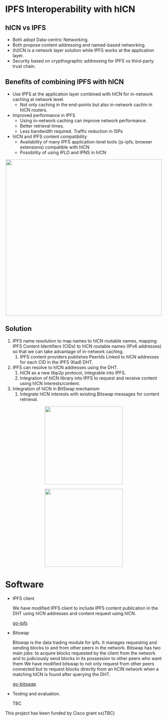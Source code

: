 # IPFS Interoperability with hICN

## hICN vs IPFS
* Both adopt Data-centric Networking.
* Both propose content addressing and named-based networking.
* (h)ICN is a network layer solution while IPFS works at the application layer.
* Security based on crypthographic addressing for IPFS vs third-party trust chain.

## Benefits of combining IPFS with hICN
* Use IPFS at the application layer combined with hICN for in-network caching at network level. 
  - Not only caching in the end-points but also in-network cachin in hICN routers.
* Improved performance in IPFS
  - Using in-network caching can improve network performance.
  - Better retrieval times.
  - Less bandwidth required. Traffic reduction in ISPs
* hICN and IPFS content compatibility
  - Availability of many IPFS application-level tools (js-ipfs, browser extensions) compatible with hICN
  - Possibility of using IPLD and IPNS in hICN
  
[<p align="center"><img src="https://user-images.githubusercontent.com/5974002/190433230-84114b78-5147-48b7-a50b-82b16a9cf4ba.png" width="500"/></p>](image.png)

## Solution 

<ol>  
    <li>IPFS name resolution to map names to hICN routable names, mapping IPFS Content Identifiers (CIDs) to hICN routable names (IPv6 addresses) so that we can take advantage of in-network caching.
          <ol>
              <li>IPFS content providers publishes PeerIds Linked to hICN addresses for each CID in the IPFS (Kad) DHT.</li>
          </ol>
    </li>
    <li>IPFS can resolve to hICN addresses using the DHT.
      <ol>
          <li>hICN as a new libp2p protocol, integrable into IPFS.</li>
          <li>Integration of hICN library into IPFS to request and receive content using hICN interests/content.</li>
      </ol>
    </li>
    <li>Integration of hICN in BitSwap mechanism
      <ol>
          <li>Integrate hICN interests with existing Bitswap messages for content retrieval.</li>
      </ol>
    </li>
</ol>

[<p align="center"><img src="https://user-images.githubusercontent.com/5974002/190439317-a8a1e849-a39f-4449-b406-f14b7909101b.png" width="250"/><p align="center"><img src="https://user-images.githubusercontent.com/5974002/190439494-3729aac3-e081-48c8-b878-741b1423eb27.png" width="250"/></p></p>](image.png)


# Software

* IPFS client

  We have modified IPFS client to include IPFS content publication in the DHT using hICN addresses and content request using hICN. 

  [go-ipfs](https://github.com/srene/go-ipfs)
  
* Bitswap

  Bitswap is the data trading module for ipfs. It manages requesting and sending blocks to and from other peers in the network. 
  Bitswap has two main jobs: to acquire blocks requested by the client from the network and to judiciously send blocks in its possession to other peers who want them
  We have modified bitswap to not only request from other peers connected but to request blocks directly from an hCIN network when a matching hICN is found after querying the DHT.

  [go-bitswap](https://github.com/srene/go-bitswap)


* Testing and evaluation.
  
  TBC
    

This project has been funded by Cisco grant xx(TBC)
